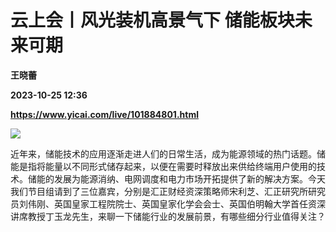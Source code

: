 # 云上会丨风光装机高景气下 储能板块未来可期
**王晓蕾**

**2023-10-25 12:36**

**https://www.yicai.com/live/101884801.html**

![](https://imgcdn.yicai.com/uppics/slides/2023/10/b0c81aef820b828bde0015c4907f7f13.jpg)

近年来，储能技术的应用逐渐走进人们的日常生活，成为能源领域的热门话题。储能是指将能量以不同形式储存起来，以便在需要时释放出来供给终端用户使用的技术。储能的发展为能源消纳、电网调度和电力市场开拓提供了新的解决方案。今天我们节目组请到了三位嘉宾，分别是汇正财经资深策略师宋利芝、汇正研究所研究员刘伟刚、英国皇家工程院院士、英国皇家化学会会士、英国伯明翰大学首任资深讲席教授丁玉龙先生，来聊一下储能行业的发展前景，有哪些细分行业值得关注？